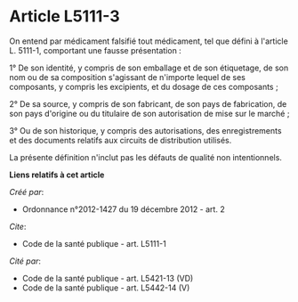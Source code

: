 # Article L5111-3

On entend par médicament falsifié tout médicament, tel que défini à l'article L. 5111-1, comportant une fausse
présentation : 

1° De son identité, y compris de son emballage et de son étiquetage, de son nom ou de sa composition s'agissant de n'importe
lequel de ses composants, y compris les excipients, et du dosage de ces composants ; 

2° De sa source, y compris de son fabricant, de son pays de fabrication, de son pays d'origine ou du titulaire de son
autorisation de mise sur le marché ; 

3° Ou de son historique, y compris des autorisations, des enregistrements et des documents relatifs aux circuits de
distribution utilisés. 

La présente définition n'inclut pas les défauts de qualité non intentionnels.

**Liens relatifs à cet article**

_Créé par_:

  - Ordonnance n°2012-1427 du 19 décembre 2012 - art. 2

_Cite_:

  - Code de la santé publique - art. L5111-1

_Cité par_:

  - Code de la santé publique - art. L5421-13 (VD)
  - Code de la santé publique - art. L5442-14 (V)
